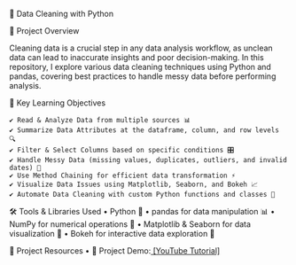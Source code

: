🧹 Data Cleaning with Python

📌 Project Overview

Cleaning data is a crucial step in any data analysis workflow, as unclean data can lead to inaccurate insights and poor decision-making. In this repository, I explore various data cleaning techniques using Python and pandas, covering best practices to handle messy data before performing analysis.

🎯 Key Learning Objectives

	✔ Read & Analyze Data from multiple sources 📊
	✔ Summarize Data Attributes at the dataframe, column, and row levels 🔍
	✔ Filter & Select Columns based on specific conditions 🎛
	✔ Handle Messy Data (missing values, duplicates, outliers, and invalid dates) 🚀
	✔ Use Method Chaining for efficient data transformation ⚡
	✔ Visualize Data Issues using Matplotlib, Seaborn, and Bokeh 📈
	✔ Automate Data Cleaning with custom Python functions and classes 🔄


🛠 Tools & Libraries Used
	• Python 🐍
	• pandas for data manipulation 📊
	• NumPy for numerical operations 🔢
	• Matplotlib & Seaborn for data visualization 🎨
	• Bokeh for interactive data exploration 📌


 🔗 Project Resources
	•	🎥 Project Demo:[ [YouTube Tutorial]](https://youtube.com/playlist?list=PLgP2rHD2LHrsGhoB8vPf6KgH2wVBEyeWJ&feature=shared)
